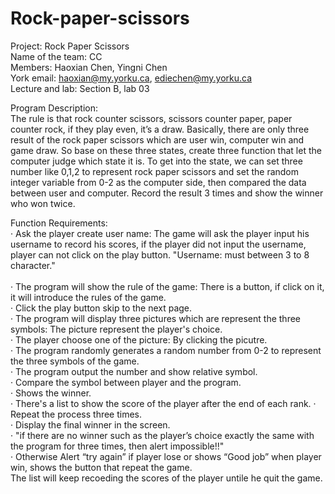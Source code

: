 # Rock-paper-scissors
Project: Rock Paper Scissors<BR/>
Name of the team: CC<BR/>
Members: Haoxian Chen, Yingni Chen<BR/>
York email: haoxian@my.yorku.ca, ediechen@my.yorku.ca<BR/>
Lecture and lab: Section B, lab 03<BR/>

Program Description:<BR/>
The rule is that rock counter scissors, scissors counter paper, paper counter rock, if they play even, it’s a draw. Basically, there are only three result of the rock paper scissors which are user win, computer win and game draw. So base on these three states, create three function that let the computer judge which state it is. To get into the state, we can set three number like 0,1,2 to represent rock paper scissors and set the random integer variable from 0-2 as the computer side, then compared the data between user and computer. Record the result 3 times and show the winner who won twice.

Function Requirements:<BR/>
· Ask the player create user name: The game will ask the player input his username to record his scores, if the player did not input the username, player can not click on the play button. "Username: must between 3 to 8 character."<BR/>  
·	The program will show the rule of the game: There is a button, if click on it, it will introduce the rules of the game. <BR/>
· Click the play button skip to the next page. <BR/> 
·	The program will display three pictures which are represent the three symbols: The picture represent the player's choice. <BR/>
·	The player choose one of the picture: By clicking the picutre.<BR/>
·	The program randomly generates a random number from 0-2 to represent the three symbols of the game.<BR/>
·	The program output the number and show relative symbol.<BR/>
·	Compare the symbol between player and the program.<BR/>
·	Shows the winner.<BR/>
·   There's a list to show the score of the player after the end of each rank.
·	Repeat the process three times.<BR/>
·	Display the final winner in the screen.<BR/>
·   "if there are no winner such as the player’s choice exactly the same with the program for three times, then alert impossible!!" <BR/>
·	Otherwise Alert “try again” if player lose or shows “Good job” when player win, shows the button that repeat the game. <BR/>
The list will keep recoeding the scores of the player untile he quit the game.

